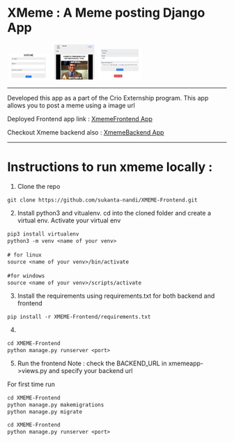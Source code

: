 # XMeme : A Meme posting Django App

<p float="left">
  <img src="screenshots/XMEME 28-02-2021 23-31-03.png" width="100" />
<img src="screenshots/XMEME 28-02-2021 23-31-39.png"  width="100" />
<img src="screenshots/Edit Meme 28-02-2021 23-32-16.png"  width="100" />
</p>

---
Developed this app as a part of the Crio Externship program. This app allows you to post a meme using a image url

Deployed Frontend app link : [XmemeFrontend App](http://xmemefrontend.herokuapp.com)

Checkout Xmeme backend also : [XmemeBackend App](https://github.com/sukanta-nandi/XMEME-Backend)


---

# Instructions to run xmeme locally :

1. Clone the repo

```
git clone https://github.com/sukanta-nandi/XMEME-Frontend.git
```

2. Install python3 and vitualenv. cd into the cloned folder and create a virtual env. Activate your virtual env

```
pip3 install virtualenv
python3 -m venv <name of your venv>

# for linux
source <name of your venv>/bin/activate

#for windows
source <name of your venv>/scripts/activate
```

3. Install the requirements using requirements.txt for both backend and frontend

```
pip install -r XMEME-Frontend/requirements.txt
```

4.
```
cd XMEME-Frontend
python manage.py runserver <port>
```

5. Run the frontend
Note : check the BACKEND_URL in xmemeapp->views.py and specify your backend url


For first time run
```
cd XMEME-Frontend
python manage.py makemigrations
python manage.py migrate
```

```
cd XMEME-Frontend
python manage.py runserver <port>
```
